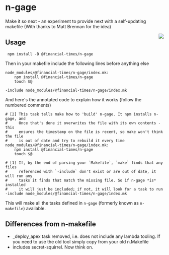 # n-gage
Make it so next - an experiment to provide next with a self-updating makefile (With thanks to Matt Brennan for the idea)

<img src="https://media.giphy.com/media/LTPvh458Wx0BO/giphy.gif" style="float:right">

## Usage

` npm install -D @financial-times/n-gage`

Then in your makefile include the following lines before anything else

```make
node_modules/@financial-times/n-gage/index.mk:
	npm install @financial-times/n-gage
	touch $@

-include node_modules/@financial-times/n-gage/index.mk
```
And here's the annotated code to explain how it works (follow the numbered comments)
```make
# [2] This task tells make how to 'build' n-gage. It npm installs n-gage, and
#     Once that's done it overwrites the file with its own contents - this
#     ensures the timestamp on the file is recent, so make won't think the file
#     is out of date and try to rebuild it every time
node_modules/@financial-times/n-gage/index.mk:
	npm install @financial-times/n-gage
	touch $@

# [1] If, by the end of parsing your `Makefile`, `make` finds that any files
#     referenced with `-include` don't exist or are out of date, it will run any
#     tasks it finds that match the missing file. So if n-gage *is* installed
#     it will just be included; if not, it will look for a task to run
-include node_modules/@financial-times/n-gage/index.mk
```

This will make all the tasks defined in `n-gage` (formerly known as `n-makefile`) available. 

## Differences from n-makefile
- _deploy_apex task removed, i.e. does not include any lambda tooling. If you need to use the old tool simply copy from your old n.Makefile
- includes secret-squirrel. Now think on.
